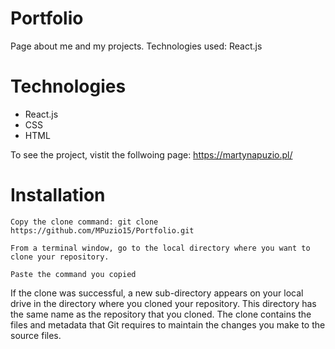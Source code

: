 # Portfolio
Page about me and my projects. Technologies used: React.js

# Technologies

 - React.js
 - CSS
 - HTML
 
 To see the project, vistit the follwoing page: https://martynapuzio.pl/

# Installation
```
Copy the clone command: git clone https://github.com/MPuzio15/Portfolio.git
```
```
From a terminal window, go to the local directory where you want to clone your repository.
```
```
Paste the command you copied
```

If the clone was successful, a new sub-directory appears on your local drive in the directory where you cloned your repository. 
This directory has the same name as the repository that you cloned. 
The clone contains the files and metadata that Git requires to maintain the changes you make to the source files.

